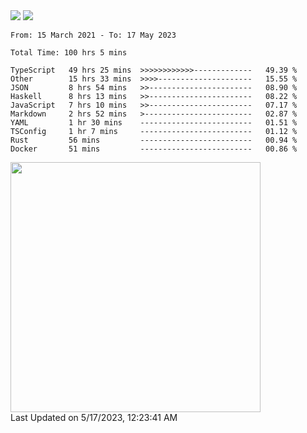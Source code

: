 <div>
  <img src="https://github-readme-stats.vercel.app/api?username=naporin0624&count_private=true&show_icons=true" />
  <img src="https://github-readme-stats.vercel.app/api/top-langs/?username=naporin0624&layout=compact&hide=css" />
  <!--START_SECTION:waka-->

```text
From: 15 March 2021 - To: 17 May 2023

Total Time: 100 hrs 5 mins

TypeScript   49 hrs 25 mins  >>>>>>>>>>>>-------------   49.39 %
Other        15 hrs 33 mins  >>>>---------------------   15.55 %
JSON         8 hrs 54 mins   >>-----------------------   08.90 %
Haskell      8 hrs 13 mins   >>-----------------------   08.22 %
JavaScript   7 hrs 10 mins   >>-----------------------   07.17 %
Markdown     2 hrs 52 mins   >------------------------   02.87 %
YAML         1 hr 30 mins    -------------------------   01.51 %
TSConfig     1 hr 7 mins     -------------------------   01.12 %
Rust         56 mins         -------------------------   00.94 %
Docker       51 mins         -------------------------   00.86 %
```

<!--END_SECTION:waka-->
  
  <!--START_SECTION:lapras-card-->
<a href="https://lapras.com/public/CDQE7TF" target="_blank" rel="noopener noreferrer"><img src="https://lapras-card-generator.vercel.app/api/svg?e=3.56&b=3.48&i=3.5&b1=%23232323&b2=%236d6d6d&i1=%23212121&i2=%23818181&l=ja" width="400" ></a>  
Last Updated on 5/17/2023, 12:23:41 AM
<!--END_SECTION:lapras-card-->
</div>

